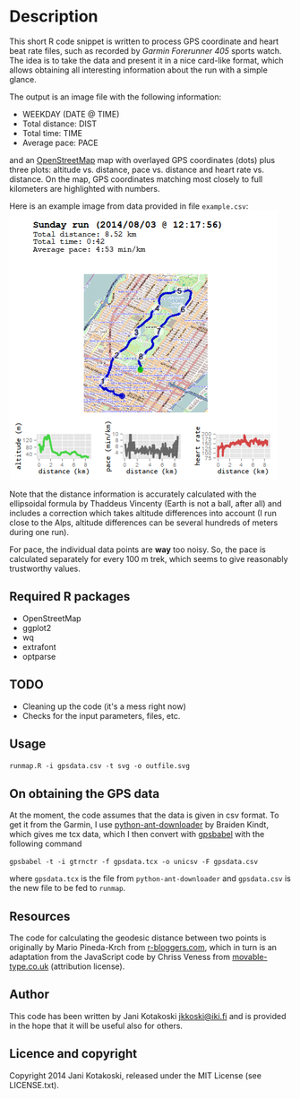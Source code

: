 # Description

This short R code snippet is written to process GPS coordinate and heart beat
rate files, such as recorded by *Garmin Forerunner 405* sports watch. The idea
is to take the data and present it in a nice card-like format, which allows
obtaining all interesting information about the run with a simple glance.

The output is an image file with the following information:

- WEEKDAY (DATE @ TIME)
- Total distance: DIST
- Total time: TIME
- Average pace: PACE

and an [OpenStreetMap][OSM] map with overlayed GPS coordinates (dots) plus
three plots: altitude vs. distance, pace vs. distance and heart rate vs.
distance.  On the map, GPS coordinates matching most closely to full kilometers
are highlighted with numbers.

Here is an example image from data provided in file `example.csv`:
![Run in New York](./example.png)

Note that the distance information is accurately calculated with the ellipsoidal
formula by Thaddeus Vincenty (Earth is not a ball, after all) and includes a
correction which takes altitude differences into account (I run close to the
Alps, altitude differences can be several hundreds of meters during one run).

For pace, the individual data points are **way** too noisy. So, the pace is
calculated separately for every 100 m trek, which seems to give reasonably
trustworthy values.

## Required R packages

- OpenStreetMap
- ggplot2
- wq
- extrafont
- optparse

## TODO

- Cleaning up the code (it's a mess right now)
- Checks for the input parameters, files, etc.

## Usage

`runmap.R -i gpsdata.csv -t svg -o outfile.svg`

## On obtaining the GPS data

At the moment, the code assumes that the data is given in csv format. To get it
from the Garmin, I use
[python-ant-downloader][PAD] by
Braiden Kindt, which gives me tcx data, which I then convert with
[gpsbabel][GPSBABEL] with the following command

`gpsbabel -t -i gtrnctr -f gpsdata.tcx -o unicsv -F gpsdata.csv`

where `gpsdata.tcx` is the file from `python-ant-downloader` and `gpsdata.csv` is the
new file to be fed to `runmap`.

## Resources

The code for calculating the geodesic distance between two points is originally
by Mario Pineda-Krch from [r-bloggers.com][R1], which in turn is an adaptation
from the JavaScript code by Chriss Veness from [movable-type.co.uk][R2]
(attribution license).

## Author

This code has been written by Jani Kotakoski <jkkoski@iki.fi> and is provided
in the hope that it will be useful also for others.

## Licence and copyright

Copyright 2014 Jani Kotakoski, released under the MIT License (see LICENSE.txt).

[PAD]: https://github.com/braiden/python-ant-downloader
[GPSBABEL]: http://www.gpsbabel.org/
[OSM]: http://www.openstreetmap.org/
[R1]:  http://www.r-bloggers.com/great-circle-distance-calculations-in-r/
[R2]:  http://www.movable-type.co.uk/scripts/latlong-vincenty.html

